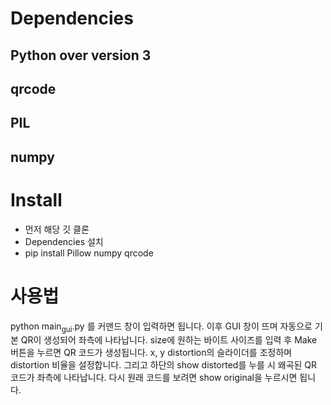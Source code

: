 Dependencies
============

Python over version 3
---------------------

qrcode
------

PIL
---

numpy
-----

Install
=======

-   먼저 해당 깃 클론
-   Dependencies 설치
-   pip install Pillow numpy qrcode

사용법
======

python main<sub>gui</sub>.py 를 커맨드 창이 입력하면 됩니다. 이후 GUI 창이 뜨며 자동으로 기본 QR이 생성되어 좌측에 나타납니다. size에 원하는 바이트 사이즈를 입력 후 Make 버튼을 누르면 QR 코드가 생성됩니다. x, y distortion의 슬라이더를 조정하며 distortion 비율을 설정합니다. 그리고 하단의 show distorted를 누를 시 왜곡된 QR 코드가 좌측에 나타납니다. 다시 원래 코드를 보려면 show original을 누르시면 됩니다.
